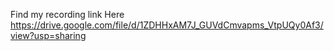 Find my recording link Here
https://drive.google.com/file/d/1ZDHHxAM7J_GUVdCmvapms_VtpUQy0Af3/view?usp=sharing
